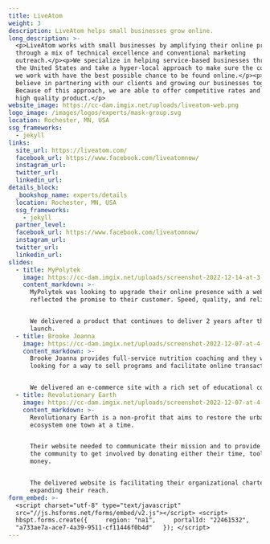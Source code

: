 ```yaml
---
title: LiveAtom
weight: 3
description: LiveAtom helps small businesses grow online.
long_description: >-
  <p>LiveAtom works with small businesses by amplifying their online presence
  through a mix of technical excellence and conventional marketing
  outreach.</p><p>We specialize in helping service-based businesses throughout
  the United States and take a hyper-local approach to make sure the companies
  we work with have the best possible chance to be found online.</p><p>We
  believe in partnering with our clients and growing our businesses together.
  Because of this approach, we are able to offer competitive rates and provide a
  high quality product.</p>
website_image: https://cc-dam.imgix.net/uploads/liveatom-web.png
logo_image: /images/logos/experts/mask-group.svg
location: Rochester, MN, USA
ssg_frameworks:
  - jekyll
links:
  site_url: https://liveatom.com/
  facebook_url: https://www.facebook.com/liveatomnow/
  instagram_url:
  twitter_url:
  linkedin_url:
details_block:
  _bookshop_name: experts/details
  location: Rochester, MN, USA
  ssg_frameworks:
    - jekyll
  partner_level:
  facebook_url: https://www.facebook.com/liveatomnow/
  instagram_url:
  twitter_url:
  linkedin_url:
slides:
  - title: MyPolytek
    image: https://cc-dam.imgix.net/uploads/screenshot-2022-12-14-at-3-27-33-pm.png
    content_markdown: >-
      MyPolytek was looking to upgrade their online presence with a website that
      reflected the promise to their customer. Speed, quality, and reliability.


      We delivered a product that continues to deliver 2 years after the initial
      launch.
  - title: Brooke Joanna
    image: https://cc-dam.imgix.net/uploads/screenshot-2022-12-07-at-4-18-57-pm.png
    content_markdown: >-
      Brooke Joanna provides full-service nutrition coaching and they were
      looking for a way to sell programs and facilitate online transactions.


      We delivered an e-commerce site with a rich set of educational content.
  - title: Revolutionary Earth
    image: https://cc-dam.imgix.net/uploads/screenshot-2022-12-07-at-4-20-08-pm.png
    content_markdown: >-
      Revolutionary Earth is a non-profit that aims to restore the urban
      ecosystem one town at a time.


      Their website needed to communicate their mission and to provide a way for
      the community to get involved by donating either their time, tools or
      money.


      The delivered website is facilitating their organizational charter and
      expanding their reach.
form_embed: >-
  <script charset="utf-8" type="text/javascript"
  src="//js.hsforms.net/forms/embed/v2.js"></script> <script>  
  hbspt.forms.create({     region: "na1",     portalId: "22461532",     formId:
  "a733ae7a-ace7-4a39-9511-cf11446f0b4d"   }); </script>
---
```

